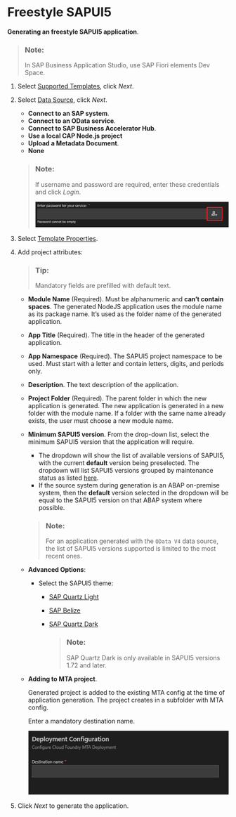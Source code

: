 <!-- loio616b1a4bd4314070a9fa5bf79ecb3909 -->

# Freestyle SAPUI5

**Generating an freestyle SAPUI5 application**.

> ### Note:  
> In SAP Business Application Studio, use SAP Fiori elements Dev Space.

1.  Select [Supported Templates](supported-templates-20d1146.md), click *Next*.
2.  Select [Data Source](data-source-37a0fcf.md), click *Next*.

    -   **Connect to an SAP system**.
    -   **Connect to an OData service**.
    -   **Connect to SAP Business Accelerator Hub**.
    -   **Use a local CAP Node.js project**
    -   **Upload a Metadata Document**.
    -   **None**

    > ### Note:  
    > If username and password are required, enter these credentials and click *Login*.
    > 
    > ![](../SAP-Fiori-Elements/images/Login_button_App_Gen_fb8dd99.png)

3.  Select [Template Properties](template-properties-c2a3c82.md).
4.  Add project attributes:

    > ### Tip:  
    > Mandatory fields are prefilled with default text.

    -   **Module Name** \(Required\). Must be alphanumeric and **can’t contain spaces**. The generated NodeJS application uses the module name as its package name. It’s used as the folder name of the generated application.
    -   **App Title** \(Required\). The title in the header of the generated application.
    -   **App Namespace** \(Required\). The SAPUI5 project namespace to be used. Must start with a letter and contain letters, digits, and periods only.
    -   **Description**. The text description of the application.
    -   **Project Folder** \(Required\). The parent folder in which the new application is generated. The new application is generated in a new folder with the module name. If a folder with the same name already exists, the user must choose a new module name.
    -   **Minimum SAPUI5 version**. From the drop-down list, select the minimum SAPUI5 version that the application will require.

        -   The dropdown will show the list of available versions of SAPUI5, with the current **default** version being preselected. The dropdown will list SAPUI5 versions grouped by maintenance status as listed [here](https://ui5.sap.com/versionoverview.html).
        -   If the source system during generation is an ABAP on-premise system, then the **default** version selected in the dropdown will be equal to the SAPUI5 version on that ABAP system where possible.

        > ### Note:  
        > For an application generated with the `OData V4` data source, the list of SAPUI5 versions supported is limited to the most recent ones.

    -   **Advanced Options**:
        -   Select the SAPUI5 theme:
            -   [SAP Quartz Light](https://help.sap.com/viewer/0120a9e442b44ad9925841dde3bc521f/201909.002/en-US/bf53ad16229e4e438dc0ea5c42064cff.html?q=-%09SAP%20Quartz%20Light%20)
            -   [SAP Belize](https://help.sap.com/viewer/8ec2dae34eb44cbbb560be3f9f1592fe/1709%20002/en-US/977672c6940f48578d08d770bee236f2.html?q=SAP%20Belize)
            -   [SAP Quartz Dark](https://help.sap.com/viewer/085edb30fb3d413da552832f3d5c01c0/2002.500/en-US/ed83b3029c724c9cb267cc4c6eff1068.html?q=SAP%20quartz%20dark)

                > ### Note:  
                > SAP Quartz Dark is only available in SAPUI5 versions 1.72 and later.



    -   **Adding to MTA project**.

        Generated project is added to the existing MTA config at the time of application generation. The project creates in a subfolder with MTA config.

        Enter a mandatory destination name.

        ![](images/MTADestination_588d725.png)


5.  Click *Next* to generate the application.

